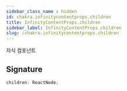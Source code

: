```yaml
---
sidebar_class_name : hidden
id: chakra.infinitycontentprops.children
title: InfinityContentProps.children
sidebar_label: InfinityContentProps.children
slug: /chakra.infinitycontentprops.children
---
```






자식 컴포넌트

## Signature

```typescript
children: ReactNode;
```
